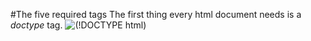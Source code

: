 #The five required tags
The first thing every html document needs is a *doctype* tag.
![(!DOCTYPE html)](Doctype.png)
